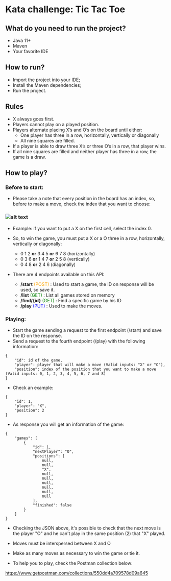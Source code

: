 # Kata challenge: Tic Tac Toe

## What do you need to run the project?
- Java 11+
- Maven
- Your favorite IDE

## How to run?
- Import the project into your IDE;
- Install the Maven dependencies;
- Run the project.

## Rules
- X always goes first.
- Players cannot play on a played position.
- Players alternate placing X’s and O’s on the board until either:
    - One player has three in a row, horizontally, vertically or diagonally
    - All nine squares are filled.
- If a player is able to draw three X’s or three O’s in a row, that player wins.
- If all nine squares are filled and neither player has three in a row, the game is a draw.

## How to play?
### Before to start:
- Please take a note that every position in the board has an index, so, before to make a move, check the index that you want to choose:
### ![alt text](https://i.imgur.com/9olpowi.png)
- Example: if you want to put a X on the first cell, select the index 0.
- So, to win the game, you must put a X or a O three in a row, horizontally, vertically or diagonally:
    - 0 1 2 **or** 3 4 5 **or** 6 7 8 (horizontally)
    - 0 3 6 **or** 1 4 7 **or** 2 5 8 (vertically)
    - 0 4 8 **or** 2 4 6 (diagonally)


- There are 4 endpoints available on this API:
    - **/start** <font color="orange"> (POST) </font>: Used to start a game, the ID on response will be used, so save it.
    - **/list** <font color="green"> (GET) </font>: List all games stored on memory
    - **/find/{id}** <font color="green"> (GET) </font>: Find a specific game by his ID
    - **/play** <font color="blue"> (PUT) </font>: Used to make the moves.

### Playing:
- Start the game sending a request to the first endpoint (/start) and save the ID on the response.
- Send a request to the fourth endpoint (/play) with the following information:
```
{
    "id": id of the game,
    "player": player that will make a move (Valid inputs: "X" or "O"),
    "position": index of the position that you want to make a move (Valid inputs: 0, 1, 2, 3, 4, 5, 6, 7 and 8)
}
```
- Check an example:
```
{
    "id": 1,
    "player": "X",
    "position": 2
}
```
- As response you will get an information of the game:
```
{
    "games": [
        {
            "id": 1,
            "nextPlayer": "O",
            "positions": [
                null,
                null,
                "X",
                null,
                null,
                null,
                null,
                null,
                null
            ],
            "finished": false
        }
    ]
}
```
- Checking the JSON above, it's possible to check that the next move is the player "O" and he can't play in the same position (2) that "X" played.

- Moves must be interspersed between X and O
- Make as many moves as necessary to win the game or tie it.
- To help you to play, check the Postman collection below:

https://www.getpostman.com/collections/550dd4a709578d09a645
